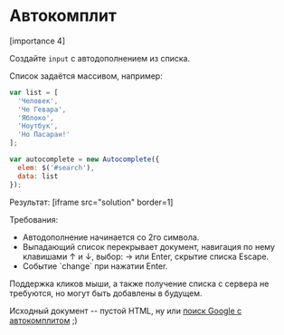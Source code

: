 # Автокомплит

[importance 4]

Создайте `input` с автодополнением из списка.

Список задаётся массивом, например:

```js
var list = [ 
  'Человек',
  'Че Гевара',
  'Яблоко',
  'Ноутбук',
  'Но Пасаран!'
];

var autocomplete = new Autocomplete({ 
  elem: $('#search'),
  data: list
});
```

Результат:
[iframe src="solution" border=1]

Требования:
<ul>
<li>Автодополнение начинается со 2го символа.</li>
<li>Выпадающий список перекрывает документ, навигация по нему клавишами ↑ и ↓, выбор: → или Enter, скрытие списка Escape.</li>
<li>Событие `change` при нажатии Enter.</li>
</ul>

Поддержка кликов мыши, а также получение списка с сервера не требуются, но могут быть добавлены в будущем. 

Исходный документ -- пустой HTML, ну или [поиск Google с автокомплитом](http://google.com) ;)